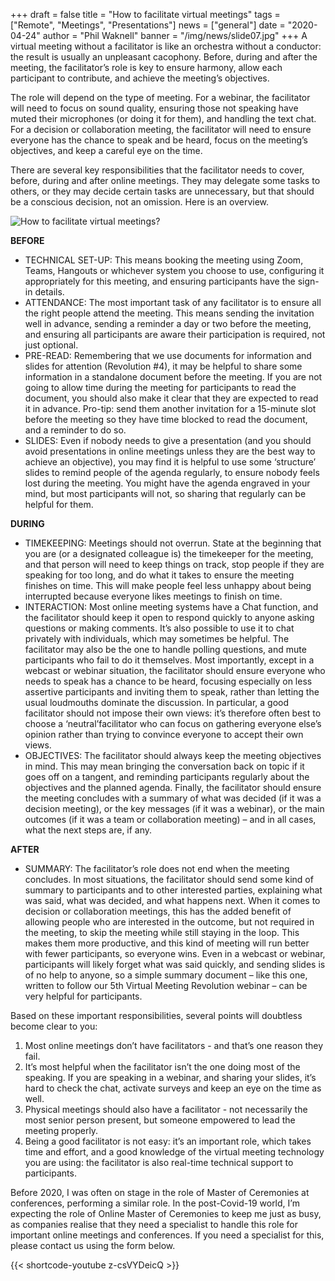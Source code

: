+++
draft = false
title = "How to facilitate virtual meetings"
tags = ["Remote", "Meetings", "Presentations"]
news = ["general"]
date = "2020-04-24"
author = "Phil Waknell"
banner = "/img/news/slide07.jpg"
+++
A virtual meeting without a facilitator is like an orchestra without a conductor: the result is usually an unpleasant cacophony. Before, during and after the meeting, the facilitator’s role is key to ensure harmony, allow each participant to contribute, and achieve the meeting’s objectives.

The role will depend on the type of meeting. For a webinar, the facilitator will need to focus on sound quality, ensuring those not speaking have muted their microphones (or doing it for them), and handling the text chat. For a decision or collaboration meeting, the facilitator will need to ensure everyone has the chance to speak and be heard, focus on the meeting’s objectives, and keep a careful eye on the time.

There are several key responsibilities that the facilitator needs to cover, before, during and after online meetings. They may delegate some tasks to others, or they may decide certain tasks are unnecessary, but that should be a conscious decision, not an omission. Here is an overview.

![](/img/news/vmr_webinar_5_en_-_facilitation.jpg "How to facilitate virtual meetings?")

**BEFORE**



* TECHNICAL SET-UP: This means booking the meeting using Zoom, Teams, Hangouts or whichever system you choose to use, configuring it appropriately for this meeting, and ensuring participants have the sign-in details.
* ATTENDANCE: The most important task of any facilitator is to ensure all the right people attend the meeting. This means sending the invitation well in advance, sending a reminder a day or two before the meeting, and ensuring all participants are aware their participation is required, not just optional.
* PRE-READ: Remembering that we use documents for information and slides for attention (Revolution #4), it may be helpful to share some information in a standalone document before the meeting. If you are not going to allow time during the meeting for participants to read the document, you should also make it clear that they are expected to read it in advance. Pro-tip: send them another invitation for a 15-minute slot before the meeting so they have time blocked to read the document, and a reminder to do so.
* SLIDES: Even if nobody needs to give a presentation (and you should avoid presentations in online meetings unless they are the best way to achieve an objective), you may find it is helpful to use some ‘structure’ slides to remind people of the agenda regularly, to ensure nobody feels lost during the meeting. You might have the agenda engraved in your mind, but most participants will not, so sharing that regularly can be helpful for them.

**DURING**

* TIMEKEEPING: Meetings should not overrun. State at the beginning that you are (or a designated colleague is) the timekeeper for the meeting, and that person will need to keep things on track, stop people if they are speaking for too long, and do what it takes to ensure the meeting finishes on time. This will make people feel less unhappy about being interrupted because everyone likes meetings to finish on time.
* INTERACTION: Most online meeting systems have a Chat function, and the facilitator should keep it open to respond quickly to anyone asking questions or making comments. It’s also possible to use it to chat privately with individuals, which may sometimes be helpful. The facilitator may also be the one to handle polling questions, and mute participants who fail to do it themselves. Most importantly, except in a webcast or webinar situation, the facilitator should ensure everyone who needs to speak has a chance to be heard, focusing especially on less assertive participants and inviting them to speak, rather than letting the usual loudmouths dominate the discussion. In particular, a good facilitator should not impose their own views: it’s therefore often best to choose a ‘neutral’facilitator who can focus on gathering everyone else’s opinion rather than trying to convince everyone to accept their own views.
* OBJECTIVES: The facilitator should always keep the meeting objectives in mind. This may mean bringing the conversation back on topic if it goes off on a tangent, and reminding participants regularly about the objectives and the planned agenda. Finally, the facilitator should ensure the meeting concludes with a summary of what was decided (if it was a decision meeting), or the key messages (if it was a webinar), or the main outcomes (if it was a team or collaboration meeting) – and in all cases, what the next steps are, if any.

**AFTER**

* SUMMARY: The facilitator’s role does not end when the meeting concludes. In most situations, the facilitator should send some kind of summary to participants and to other interested parties, explaining what was said, what was decided, and what happens next. When it comes to decision or collaboration meetings, this has the added benefit of allowing people who are interested in the outcome, but not required in the meeting, to skip the meeting while still staying in the loop. This makes them more productive, and this kind of meeting will run better with fewer participants, so everyone wins. Even in a webcast or webinar, participants will likely forget what was said quickly, and sending slides is of no help to anyone, so a simple summary document – like this one, written to follow our 5th Virtual Meeting Revolution webinar – can be very helpful for participants.

Based on these important responsibilities, several points will doubtless become clear to you:

1. Most online meetings don’t have facilitators - and that’s one reason they fail.
2. It’s most helpful when the facilitator isn’t the one doing most of the speaking. If you are speaking in a webinar, and sharing your slides, it’s hard to check the chat, activate surveys and keep an eye on the time as well.
3. Physical meetings should also have a facilitator - not necessarily the most senior person present, but someone empowered to lead the meeting properly.
4. Being a good facilitator is not easy: it’s an important role, which takes time and effort, and a good knowledge of the virtual meeting technology you are using: the facilitator is also real-time technical support to participants.

Before 2020, I was often on stage in the role of Master of Ceremonies at conferences, performing a similar role. In the post-Covid-19 world, I’m expecting the role of Online Master of Ceremonies to keep me just as busy, as companies realise that they need a specialist to handle this role for important online meetings and conferences. If you need a specialist for this, please contact us using the form below.

{{< shortcode-youtube z-csVYDeicQ >}}